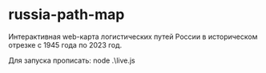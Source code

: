 # russia-path-map
Интерактивная web-карта логистических путей России в историческом отрезке с 1945 года по 2023 год.

Для запуска прописать: node .\live.js
